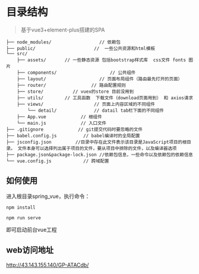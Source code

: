 # 目录结构

> 基于vue3+element-plus搭建的SPA

	├── node_modules/                  // 依赖包
	├── public/                      //  一些公共资源和html模板
	└── src/
	    ├── assets/       // 一些静态资源 包括bootstrap样式库  css文件 fonts 图片
	    ├── components/                    // 公共组件
	    ├── layout/                    // 页面布局组件（路由最先打开的页面）
	    ├── router/                 // 路由配置规则
	    ├── store/           // vuex的store 目前没用到
	    ├── utils/        // 工具函数  下载文件（download页面用到） 和 axios请求
	    ├── views/                   // 页面上内容区域的不同组件
			└── detail/              // datail tab栏下面的不同组件
		├── App.vue             // 根组件
		└── main.js             // 入口文件
	├── .gitignore             // git提交代码时要忽略的文件
	├── babel.config.js          // babel编译时的全局配置
	├── jsconfig.json         //目录中存在此文件表示该目录是JavaScript项目的根目录。 文件本身可以选择列出属于项目的文件，要从项目中排除的文件，以及编译器选项
	├── package.json&package-lock.json //依赖包信息，一些命令以及依赖包的依赖信息
	└── vue.config.js            // 跨域配置
		

## 如何使用

进入根目录spring_vue，执行命令：

```
npm install
```

```
npm run serve
```

即可启动前台vue工程


## web访问地址
http://43.143.155.140/GP-ATACdb/
